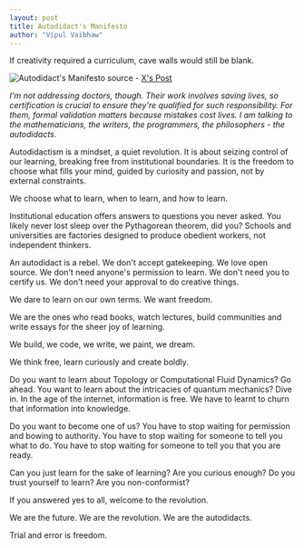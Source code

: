 ```yaml
---
layout: post
title: Autodidact's Manifesto
author: "Vipul Vaibhaw"
---
```


If creativity required a curriculum, cave walls would still be blank.

![Autodidact's Manifesto](../../../assets/images/autodidact's-manifesto/tweet-school-walk.png)
source - [X's Post](https://x.com/geoffreydgraham/status/963190112178798594)

*I'm not addressing doctors, though. Their work involves saving lives, so certification is crucial to ensure they're qualified for such responsibility. For them, formal validation matters because mistakes cost lives. I am talking to the mathematicians, the writers, the programmers, the philosophers - the autodidacts.*

Autodidactism is a mindset, a quiet revolution. It is about seizing control of our learning, breaking free from institutional boundaries. It is the freedom to choose what fills your mind, guided by curiosity and passion, not by external constraints.

We choose what to learn, when to learn, and how to learn.

Institutional education offers answers to questions you never asked. You likely never lost sleep over the Pythagorean theorem, did you? Schools and universities are factories designed to produce obedient workers, not independent thinkers.

An autodidact is a rebel. We don't accept gatekeeping. We love open source. We don't need anyone's permission to learn. We don't need you to certify us. We don't need your approval to do creative things.

We dare to learn on our own terms. We want freedom.

We are the ones who read books, watch lectures, build communities and write essays for the sheer joy of learning.

We build, we code, we write, we paint, we dream.

We think free, learn curiously and create boldly.

Do you want to learn about Topology or Computational Fluid Dynamics? Go ahead. You want to learn about the intricacies of quantum mechanics? Dive in. In the age of the internet, information is free. We have to learnt to churn that information into knowledge.

Do you want to become one of us? You have to stop waiting for permission and bowing to authority. You have to stop waiting for someone to tell you what to do. You have to stop waiting for someone to tell you that you are ready.

Can you just learn for the sake of learning? Are you curious enough? Do you trust yourself to learn? Are you non-conformist?

If you answered yes to all, welcome to the revolution.

We are the future. We are the revolution. We are the autodidacts.

Trial and error is freedom.